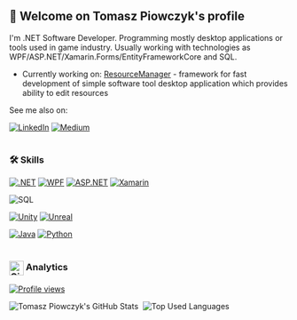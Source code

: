 ## 👋 Welcome on Tomasz Piowczyk's profile 

I'm .NET Software Developer. Programming mostly desktop applications or tools used in game industry. Usually working with technologies as WPF/ASP.NET/Xamarin.Forms/EntityFrameworkCore and SQL.

- Currently working on: [ResourceManager](https://github.com/Prastiwar/ResourceManager) - framework for fast development of simple software tool desktop application which provides ability to edit resources

See me also on:

[![LinkedIn](https://img.shields.io/badge/LinkedIn-0077B5?style=for-the-badge&logo=linkedin&logoColor=white)](https://www.linkedin.com/in/tomasz-piowczyk/)
[![Medium](https://img.shields.io/badge/Medium-12100E?style=for-the-badge&logo=medium&logoColor=white)](https://medium.com/@tomasz.piowczyk/)

#

### 🛠️ Skills

[![.NET](https://img.shields.io/badge/.NET-512BD4?style=for-the-badge&logoColor=white)](https://docs.microsoft.com/en-us/dotnet/)
[![WPF](https://img.shields.io/badge/WPF-512BD4?style=for-the-badge&logoColor=white)](https://docs.microsoft.com/en-us/visualstudio/designers/getting-started-with-wpf)
[![ASP.NET](https://img.shields.io/badge/ASP.NET-512BD4?style=for-the-badge&logoColor=white)](https://dotnet.microsoft.com/apps/aspnet)
[![Xamarin](https://img.shields.io/badge/Xamarin-3498DB?style=for-the-badge&logo=xamarin&logoColor=white)](https://docs.microsoft.com/en-us/xamarin/get-started/what-is-xamarin)

![SQL](https://img.shields.io/badge/SQL-00758F?style=for-the-badge&logoColor=white)

[![Unity](https://img.shields.io/badge/Unity-100000?style=for-the-badge&logo=unity&logoColor=white)](https://unity.com/)
[![Unreal](https://img.shields.io/badge/-Unreal%20Engine-313131?style=for-the-badge&logo=unreal-engine&logoColor=white)](https://www.unrealengine.com/en-US/)

[![Java](https://img.shields.io/badge/Java-ED8B00?style=for-the-badge&logo=java&logoColor=white)](https://www.java.com/)
[![Python](https://img.shields.io/badge/Python-3776AB?style=for-the-badge&logo=python&logoColor=white)](https://www.python.org/)

#

### [<img width="26px" src="https://res.cloudinary.com/anuraghazra/image/upload/v1594908242/logo_ccswme.svg" align="center" alt="GitHub Readme Stats" />](https://github.com/anuraghazra/github-readme-stats) Analytics

[![Profile views](https://visitor-badge.laobi.icu/badge?page_id=prastiwar.prastiwar&title=Profile+views)](https://github.com/Prastiwar/)

<img src="https://github-readme-stats.vercel.app/api?username=prastiwar&show_icons=true&hide_border=true&count_private=true&theme=nord" alt="Tomasz Piowczyk's GitHub Stats">&nbsp;
![Top Used Languages](https://github-readme-stats.vercel.app/api/top-langs/?username=prastiwar&hide_border=true&hide=hlsl,shaderlab&layout=compact&theme=nord)
